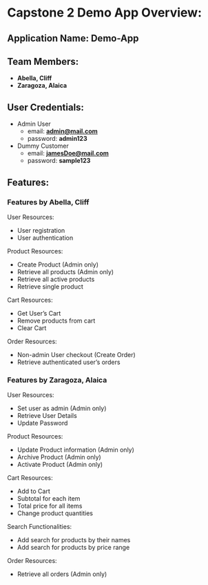 # Capstone 2 Demo App Overview:

## Application Name: Demo-App

## Team Members:
- **Abella, Cliff**
- **Zaragoza, Alaica**

## User Credentials:
* Admin User
    * email: **admin@mail.com**
    * password: **admin123**
* Dummy Customer
    * email: **jamesDoe@mail.com**
    * password: **sample123**

## Features:

### Features by Abella, Cliff
User Resources:
- User registration
- User authentication

Product Resources:
- Create Product (Admin only)
- Retrieve all products (Admin only)
- Retrieve all active products
- Retrieve single product

Cart Resources:
- Get User’s Cart
- Remove products from cart
- Clear Cart

Order Resources:
- Non-admin User checkout (Create Order)
- Retrieve authenticated user’s orders

### Features by Zaragoza, Alaica
User Resources:
- Set user as admin (Admin only)
- Retrieve User Details
- Update Password

Product Resources:
- Update Product information (Admin only)
- Archive Product (Admin only)
- Activate Product (Admin only)

Cart Resources:
- Add to Cart
- Subtotal for each item
- Total price for all items
- Change product quantities

Search Functionalities: 
- Add search for products by their names
- Add search for products by price range

Order Resources:
- Retrieve all orders (Admin only)